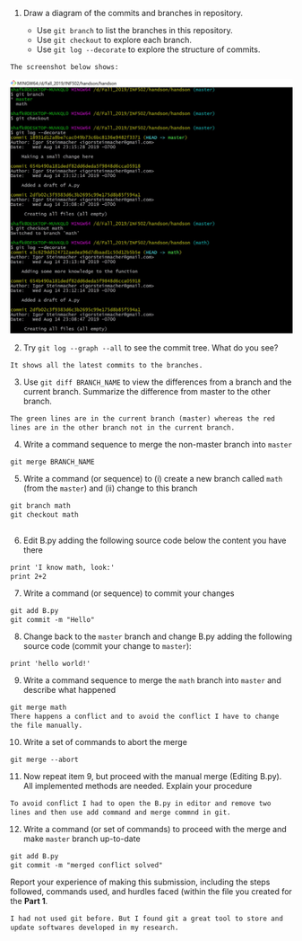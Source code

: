 
1. Draw a diagram of the commits and branches in repository.

    - Use `git branch` to list the branches in this repository.
    - Use `git checkout` to explore each branch.
    - Use `git log --decorate` to explore the structure of commits.

```
The screenshot below shows:
```
![image](https://github.com/iShafkat/INF502/blob/master/Docs/ans1.JPG)

2. Try `git log --graph --all` to see the commit tree. What do you see?
```
It shows all the latest commits to the branches.

```

3. Use `git diff BRANCH_NAME` to view the differences from a branch and the current branch.
   Summarize the difference from master to the other branch.

```
The green lines are in the current branch (master) whereas the red lines are in the other branch not in the current branch. 

```

4. Write a command sequence to merge the non-master branch into `master`

```
git merge BRANCH_NAME

```


5. Write a command (or sequence) to (i) create a new branch called `math` (from the `master`) 
and (ii) change to this branch

```
git branch math
git checkout math


```
   
6. Edit B.py adding the following source code below the content you have there
```
print 'I know math, look:'
print 2+2
```

7. Write a command (or sequence) to commit your changes
```
git add B.py
git commit -m "Hello"

```

8. Change back to the `master` branch and change B.py adding the following source code (commit your change to `master`):
```
print 'hello world!'
```

9. Write a command sequence to merge the `math` branch into `master` and describe what happened
```
git merge math
There happens a conflict and to avoid the conflict I have to change the file manually.

```
   
10. Write a set of commands to abort the merge
```
git merge --abort

```
   
11. Now repeat item 9, but proceed with the manual merge (Editing B.py). All implemented methods are needed. Explain your procedure
```
To avoid conflict I had to open the B.py in editor and remove two lines and then use add command and merge commnd in git. 

```

12. Write a command (or set of commands) to proceed with the merge and make `master` branch up-to-date
```
git add B.py
git commit -m "merged conflict solved"

```



Report your experience of making this submission, including the steps followed, commands used, and hurdles faced (within the file you created for the **Part 1**.
```
I had not used git before. But I found git a great tool to store and update softwares developed in my research.

```
